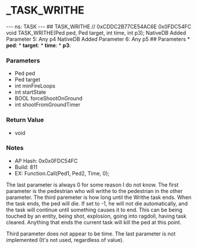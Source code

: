 # _TASK_WRITHE

--- ns: TASK --- ## TASK_WRITHE  // 0xCDDC2B77CE54AC6E 0x0FDC54FC void TASK_WRITHE(Ped ped, Ped target, int time, int p3);  NativeDB Added Parameter 5: Any p4 NativeDB Added Parameter 6: Any p5  ## Parameters * **ped**: * **target**: * **time**: * **p3**:

### Parameters
* Ped ped
* Ped target
* int minFireLoops
* int startState
* BOOL forceShootOnGround
* int shootFromGroundTimer

### Return Value
* void

### Notes
* AP Hash: 0x0x0FDC54FC
* Build: 811
* EX: Function.Call(Ped1, Ped2, Time, 0);

The last parameter is always 0 for some reason I do not know. The first parameter is the pedestrian who will writhe to the pedestrian in the other parameter. The third paremeter is how long until the Writhe task ends. When the task ends, the ped will die. If set to -1, he will not die automatically, and the task will continue until something causes it to end. This can be being touched by an entity, being shot, explosion, going into ragdoll, having task cleared. Anything that ends the current task will kill the ped at this point.



Third parameter does not appear to be time. The last parameter is not implemented (It's not used, regardless of value).

